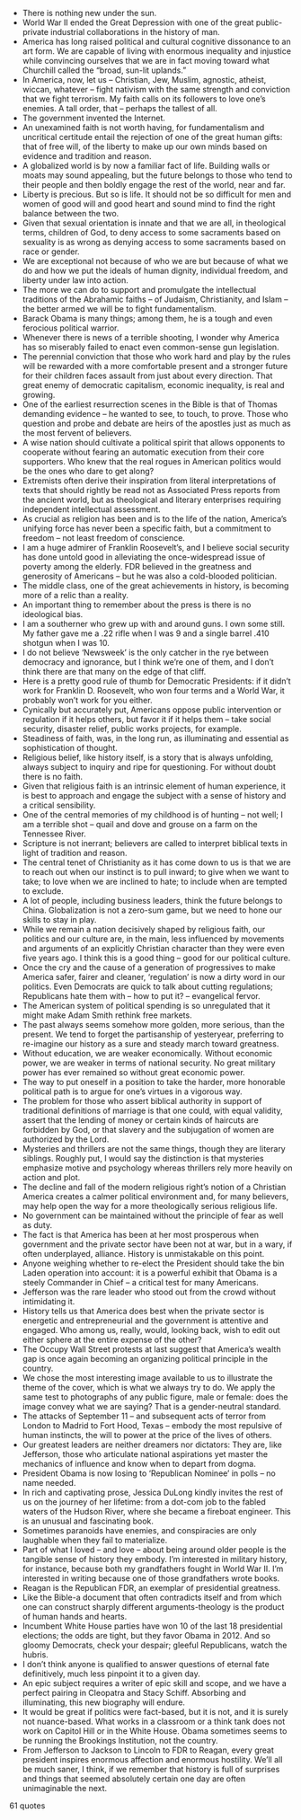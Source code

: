  - There is nothing new under the sun.
 - World War II ended the Great Depression with one of the great public-private industrial collaborations in the history of man.
 - America has long raised political and cultural cognitive dissonance to an art form. We are capable of living with enormous inequality and injustice while convincing ourselves that we are in fact moving toward what Churchill called the “broad, sun-lit uplands.”
 - In America, now, let us – Christian, Jew, Muslim, agnostic, atheist, wiccan, whatever – fight nativism with the same strength and conviction that we fight terrorism. My faith calls on its followers to love one’s enemies. A tall order, that – perhaps the tallest of all.
 - The government invented the Internet.
 - An unexamined faith is not worth having, for fundamentalism and uncritical certitude entail the rejection of one of the great human gifts: that of free will, of the liberty to make up our own minds based on evidence and tradition and reason.
 - A globalized world is by now a familiar fact of life. Building walls or moats may sound appealing, but the future belongs to those who tend to their people and then boldly engage the rest of the world, near and far.
 - Liberty is precious. But so is life. It should not be so difficult for men and women of good will and good heart and sound mind to find the right balance between the two.
 - Given that sexual orientation is innate and that we are all, in theological terms, children of God, to deny access to some sacraments based on sexuality is as wrong as denying access to some sacraments based on race or gender.
 - We are exceptional not because of who we are but because of what we do and how we put the ideals of human dignity, individual freedom, and liberty under law into action.
 - The more we can do to support and promulgate the intellectual traditions of the Abrahamic faiths – of Judaism, Christianity, and Islam – the better armed we will be to fight fundamentalism.
 - Barack Obama is many things; among them, he is a tough and even ferocious political warrior.
 - Whenever there is news of a terrible shooting, I wonder why America has so miserably failed to enact even common-sense gun legislation.
 - The perennial conviction that those who work hard and play by the rules will be rewarded with a more comfortable present and a stronger future for their children faces assault from just about every direction. That great enemy of democratic capitalism, economic inequality, is real and growing.
 - One of the earliest resurrection scenes in the Bible is that of Thomas demanding evidence – he wanted to see, to touch, to prove. Those who question and probe and debate are heirs of the apostles just as much as the most fervent of believers.
 - A wise nation should cultivate a political spirit that allows opponents to cooperate without fearing an automatic execution from their core supporters. Who knew that the real rogues in American politics would be the ones who dare to get along?
 - Extremists often derive their inspiration from literal interpretations of texts that should rightly be read not as Associated Press reports from the ancient world, but as theological and literary enterprises requiring independent intellectual assessment.
 - As crucial as religion has been and is to the life of the nation, America’s unifying force has never been a specific faith, but a commitment to freedom – not least freedom of conscience.
 - I am a huge admirer of Franklin Roosevelt’s, and I believe social security has done untold good in alleviating the once-widespread issue of poverty among the elderly. FDR believed in the greatness and generosity of Americans – but he was also a cold-blooded politician.
 - The middle class, one of the great achievements in history, is becoming more of a relic than a reality.
 - An important thing to remember about the press is there is no ideological bias.
 - I am a southerner who grew up with and around guns. I own some still. My father gave me a .22 rifle when I was 9 and a single barrel .410 shotgun when I was 10.
 - I do not believe ‘Newsweek’ is the only catcher in the rye between democracy and ignorance, but I think we’re one of them, and I don’t think there are that many on the edge of that cliff.
 - Here is a pretty good rule of thumb for Democratic Presidents: if it didn’t work for Franklin D. Roosevelt, who won four terms and a World War, it probably won’t work for you either.
 - Cynically but accurately put, Americans oppose public intervention or regulation if it helps others, but favor it if it helps them – take social security, disaster relief, public works projects, for example.
 - Steadiness of faith, was, in the long run, as illuminating and essential as sophistication of thought.
 - Religious belief, like history itself, is a story that is always unfolding, always subject to inquiry and ripe for questioning. For without doubt there is no faith.
 - Given that religious faith is an intrinsic element of human experience, it is best to approach and engage the subject with a sense of history and a critical sensibility.
 - One of the central memories of my childhood is of hunting – not well; I am a terrible shot – quail and dove and grouse on a farm on the Tennessee River.
 - Scripture is not inerrant; believers are called to interpret biblical texts in light of tradition and reason.
 - The central tenet of Christianity as it has come down to us is that we are to reach out when our instinct is to pull inward; to give when we want to take; to love when we are inclined to hate; to include when are tempted to exclude.
 - A lot of people, including business leaders, think the future belongs to China. Globalization is not a zero-sum game, but we need to hone our skills to stay in play.
 - While we remain a nation decisively shaped by religious faith, our politics and our culture are, in the main, less influenced by movements and arguments of an explicitly Christian character than they were even five years ago. I think this is a good thing – good for our political culture.
 - Once the cry and the cause of a generation of progressives to make America safer, fairer and cleaner, ‘regulation’ is now a dirty word in our politics. Even Democrats are quick to talk about cutting regulations; Republicans hate them with – how to put it? – evangelical fervor.
 - The American system of political spending is so unregulated that it might make Adam Smith rethink free markets.
 - The past always seems somehow more golden, more serious, than the present. We tend to forget the partisanship of yesteryear, preferring to re-imagine our history as a sure and steady march toward greatness.
 - Without education, we are weaker economically. Without economic power, we are weaker in terms of national security. No great military power has ever remained so without great economic power.
 - The way to put oneself in a position to take the harder, more honorable political path is to argue for one’s virtues in a vigorous way.
 - The problem for those who assert biblical authority in support of traditional definitions of marriage is that one could, with equal validity, assert that the lending of money or certain kinds of haircuts are forbidden by God, or that slavery and the subjugation of women are authorized by the Lord.
 - Mysteries and thrillers are not the same things, though they are literary siblings. Roughly put, I would say the distinction is that mysteries emphasize motive and psychology whereas thrillers rely more heavily on action and plot.
 - The decline and fall of the modern religious right’s notion of a Christian America creates a calmer political environment and, for many believers, may help open the way for a more theologically serious religious life.
 - No government can be maintained without the principle of fear as well as duty.
 - The fact is that America has been at her most prosperous when government and the private sector have been not at war, but in a wary, if often underplayed, alliance. History is unmistakable on this point.
 - Anyone weighing whether to re-elect the President should take the bin Laden operation into account: it is a powerful exhibit that Obama is a steely Commander in Chief – a critical test for many Americans.
 - Jefferson was the rare leader who stood out from the crowd without intimidating it.
 - History tells us that America does best when the private sector is energetic and entrepreneurial and the government is attentive and engaged. Who among us, really, would, looking back, wish to edit out either sphere at the entire expense of the other?
 - The Occupy Wall Street protests at last suggest that America’s wealth gap is once again becoming an organizing political principle in the country.
 - We chose the most interesting image available to us to illustrate the theme of the cover, which is what we always try to do. We apply the same test to photographs of any public figure, male or female: does the image convey what we are saying? That is a gender-neutral standard.
 - The attacks of September 11 – and subsequent acts of terror from London to Madrid to Fort Hood, Texas – embody the most repulsive of human instincts, the will to power at the price of the lives of others.
 - Our greatest leaders are neither dreamers nor dictators: They are, like Jefferson, those who articulate national aspirations yet master the mechanics of influence and know when to depart from dogma.
 - President Obama is now losing to ‘Republican Nominee’ in polls – no name needed.
 - In rich and captivating prose, Jessica DuLong kindly invites the rest of us on the journey of her lifetime: from a dot-com job to the fabled waters of the Hudson River, where she became a fireboat engineer. This is an unusual and fascinating book.
 - Sometimes paranoids have enemies, and conspiracies are only laughable when they fail to materialize.
 - Part of what I loved – and love – about being around older people is the tangible sense of history they embody. I’m interested in military history, for instance, because both my grandfathers fought in World War II. I’m interested in writing because one of those grandfathers wrote books.
 - Reagan is the Republican FDR, an exemplar of presidential greatness.
 - Like the Bible-a document that often contradicts itself and from which one can construct sharply different arguments-theology is the product of human hands and hearts.
 - Incumbent White House parties have won 10 of the last 18 presidential elections; the odds are tight, but they favor Obama in 2012. And so gloomy Democrats, check your despair; gleeful Republicans, watch the hubris.
 - I don’t think anyone is qualified to answer questions of eternal fate definitively, much less pinpoint it to a given day.
 - An epic subject requires a writer of epic skill and scope, and we have a perfect pairing in Cleopatra and Stacy Schiff. Absorbing and illuminating, this new biography will endure.
 - It would be great if politics were fact-based, but it is not, and it is surely not nuance-based. What works in a classroom or a think tank does not work on Capitol Hill or in the White House. Obama sometimes seems to be running the Brookings Institution, not the country.
 - From Jefferson to Jackson to Lincoln to FDR to Reagan, every great president inspires enormous affection and enormous hostility. We’ll all be much saner, I think, if we remember that history is full of surprises and things that seemed absolutely certain one day are often unimaginable the next.

61 quotes